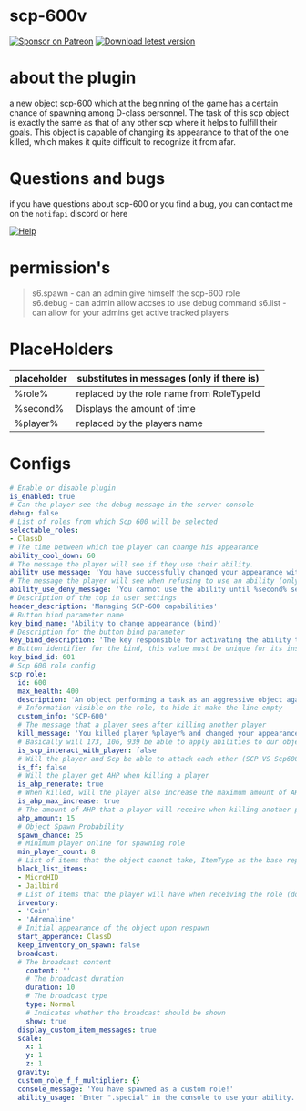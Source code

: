 # scp-600v
[![Sponsor on Patreon](https://img.shields.io/badge/sponsor-patreon-orange.svg)](https://www.patreon.com/NOTIF247)
[![Download letest version](https://img.shields.io/badge/download-latest-red.svg)](https://github.com/NOTIF-API/scp-600v/releases)

# about the plugin
a new object scp-600 which at the beginning of the game has a certain chance of spawning among D-class personnel. The task of this scp object is exactly the same as that of any other scp where it helps to fulfill their goals. This object is capable of changing its appearance to that of the one killed, which makes it quite difficult to recognize it from afar.

# Questions and bugs
if you have questions about scp-600 or you find a bug, you can contact me on the `notifapi` discord or here 

[![Help](https://img.shields.io/badge/issues-aqua)]( https://github.com/NOTIF-API/scp-600v/issues)

# permission's
> s6.spawn - can an admin give himself the scp-600 role       
> s6.debug - can admin allow accses to use debug command
> s6.list - can allow for your admins get active tracked players

# PlaceHolders

|  placeholder | substitutes in messages (only if there is) |
|--------------|--------------------------------------------|
|    %role%    | replaced by the role name from RoleTypeId  |
|   %second%   |        Displays the amount of time         |
|   %player%   |        replaced by the players name        |

# Configs
```yaml
# Enable or disable plugin
is_enabled: true
# Can the player see the debug message in the server console
debug: false
# List of roles from which Scp 600 will be selected
selectable_roles:
- ClassD
# The time between which the player can change his appearance
ability_cool_down: 60
# The message the player will see if they use their ability.
ability_use_message: 'You have successfully changed your appearance with your ability to %role%'
# The message the player will see when refusing to use an ability (only if he is an object)
ability_use_deny_message: 'You cannot use the ability until %second% seconds have passed.'
# Description of the top in user settings
header_description: 'Managing SCP-600 capabilities'
# Button bind parameter name
key_bind_name: 'Ability to change appearance (bind)'
# Description for the button bind parameter
key_bind_description: 'The key responsible for activating the ability to change appearance to random role'
# Button identifier for the bind, this value must be unique for its instance
key_bind_id: 601
# Scp 600 role config
scp_role:
  id: 600
  max_health: 400
  description: 'An object performing a task as an aggressive object against humanity'
  # Information visible on the role, to hide it make the line empty
  custom_info: 'SCP-600'
  # The message that a player sees after killing another player
  kill_message: 'You killed player %player% and changed your appearance to %role%'
  # Basically will 173, 106, 939 be able to apply abilities to our object
  is_scp_interact_with_player: false
  # Will the player and Scp be able to attack each other (SCP VS Scp600)
  is_ff: false
  # Will the player get AHP when killing a player
  is_ahp_renerate: true
  # When killed, will the player also increase the maximum amount of AHP divided by two
  is_ahp_max_increase: true
  # The amount of AHP that a player will receive when killing another player
  ahp_amount: 15
  # Object Spawn Probability
  spawn_chance: 25
  # Minimum player online for spawning role
  min_player_count: 8
  # List of items that the object cannot take, ItemType as the base representation of the item names
  black_list_items:
  - MicroHID
  - Jailbird
  # List of items that the player will have when receiving the role (do not give what is prohibited)
  inventory:
  - 'Coin'
  - 'Adrenaline'
  # Initial appearance of the object upon respawn
  start_apperance: ClassD
  keep_inventory_on_spawn: false
  broadcast:
  # The broadcast content
    content: ''
    # The broadcast duration
    duration: 10
    # The broadcast type
    type: Normal
    # Indicates whether the broadcast should be shown
    show: true
  display_custom_item_messages: true
  scale:
    x: 1
    y: 1
    z: 1
  gravity: 
  custom_role_f_f_multiplier: {}
  console_message: 'You have spawned as a custom role!'
  ability_usage: 'Enter ".special" in the console to use your ability. If you have multiple abilities, you can use this command to cycle through them, or specify the one to use with ".special ROLENAME AbilityNum"'
```
